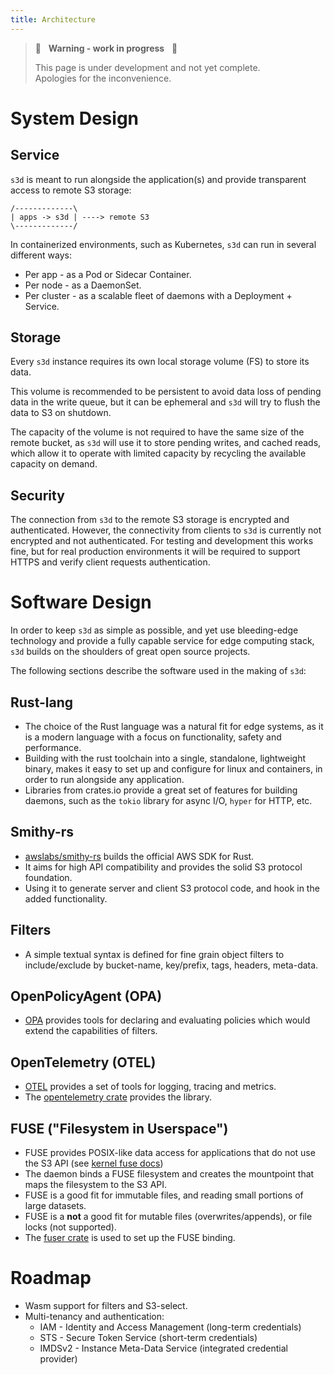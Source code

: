 ```yaml
---
title: Architecture
---
```


> 🚧  &nbsp; **Warning - work in progress** &nbsp; 🚧
>
> This page is under development and not yet complete.\
> Apologies for the inconvenience.

# System Design

## Service

`s3d` is meant to run alongside the application(s) and provide transparent access to remote S3 storage:

```
/-------------\
| apps -> s3d | ----> remote S3
\-------------/
```

In containerized environments, such as Kubernetes, `s3d` can run in several different ways:
- Per app - as a Pod or Sidecar Container.
- Per node - as a DaemonSet.
- Per cluster - as a scalable fleet of daemons with a Deployment + Service.

## Storage

Every `s3d` instance requires its own local storage volume (FS) to store its data.

This volume is recommended to be persistent to avoid data loss of pending data in the write queue,
but it can be ephemeral and `s3d` will try to flush the data to S3 on shutdown.

The capacity of the volume is not required to have the same size of the remote bucket,
as `s3d` will use it to store pending writes, and cached reads, which allow it to operate
with limited capacity by recycling the available capacity on demand.

## Security

The connection from `s3d` to the remote S3 storage is encrypted and authenticated.
However, the connectivity from clients to `s3d` is currently not encrypted and not authenticated.
For testing and development this works fine, but for real production environments
it will be required to support HTTPS and verify client requests authentication.

# Software Design

In order to keep `s3d` as simple as possible, and yet use bleeding-edge technology and provide a fully capable service for edge computing stack, `s3d` builds on the shoulders of great open source projects.

The following sections describe the software used in the making of `s3d`:

## Rust-lang

- The choice of the Rust language was a natural fit for edge systems,
  as it is a modern language with a focus on functionality, safety and performance.
- Building with the rust toolchain into a single, standalone, lightweight binary,
  makes it easy to set up and configure for linux and containers,
  in order to run alongside any application.
- Libraries from crates.io provide a great set of features for building daemons,
  such as the `tokio` library for async I/O, `hyper` for HTTP, etc.

## Smithy-rs

- [awslabs/smithy-rs](https://github.com/awslabs/smithy-rs) builds the official AWS SDK for Rust.
- It aims for high API compatibility and provides the solid S3 protocol foundation.
- Using it to generate server and client S3 protocol code, and hook in the added functionality.

## Filters

- A simple textual syntax is defined for fine grain object filters
  to include/exclude by bucket-name, key/prefix, tags, headers, meta-data.

## OpenPolicyAgent (OPA)

- [OPA](https://www.openpolicyagent.org/) provides tools for declaring and evaluating policies
  which would extend the capabilities of filters.

## OpenTelemetry (OTEL)

- [OTEL](https://opentelemetry.io/) provides a set of tools for logging, tracing and metrics.
- The [opentelemetry crate](https://crates.io/crates/opentelemetry) provides the library.

## FUSE ("Filesystem in Userspace")

- FUSE provides POSIX-like data access for applications that do not use the S3 API (see [kernel fuse docs](https://www.kernel.org/doc/html/latest/filesystems/fuse.html))
- The daemon binds a FUSE filesystem and creates the mountpoint that maps the filesystem to the S3 API.
- FUSE is a good fit for immutable files, and reading small portions of large datasets.
- FUSE is a **not** a good fit for mutable files (overwrites/appends), or file locks (not supported).
- The [fuser crate](https://crates.io/crates/fuser) is used to set up the FUSE binding.

# Roadmap 

- Wasm support for filters and S3-select.
- Multi-tenancy and authentication:
  - IAM - Identity and Access Management (long-term credentials)
  - STS - Secure Token Service (short-term credentials)
  - IMDSv2 - Instance Meta-Data Service (integrated credential provider)
